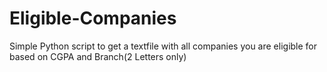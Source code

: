 # Eligible-Companies

Simple Python script to get a textfile with all companies you are eligible for based on CGPA and Branch(2 Letters only)